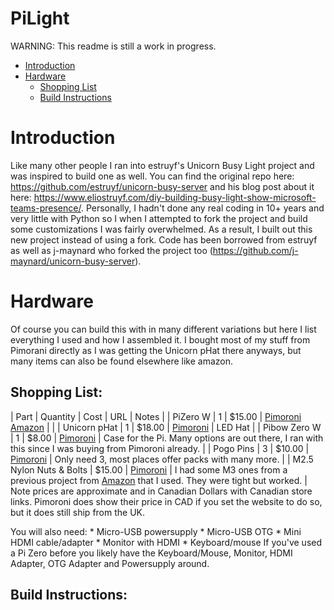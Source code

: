 # PiLight
WARNING: This readme is still a work in progress.

* [Introduction](#Introduction)
* [Hardware](#Hardware)
    * [Shopping List](#Shopping)
    * [Build Instructions](#Build)

# Introduction
Like many other people I ran into estruyf's Unicorn Busy Light project and was inspired to build one as well.  You can find the original repo here: https://github.com/estruyf/unicorn-busy-server and his blog post about it here: https://www.eliostruyf.com/diy-building-busy-light-show-microsoft-teams-presence/.  Personally, I hadn't done any real coding in 10+ years and very little with Python so I when I attempted to fork the project and build some customizations I was fairly overwhelmed.  As a result, I built out this new project instead of using a fork.  Code has been borrowed from estruyf as well as j-maynard who forked the project too (https://github.com/j-maynard/unicorn-busy-server).

# Hardware
Of course you can build this with in many different variations but here I list everything I used and how I assembled it.  I bought most of my stuff from Pimorani directly as I was getting the Unicorn pHat there anyways, but many items can also be found elsewhere like amazon.

## <a id="Shopping"></a>Shopping List:
| Part | Quantity | Cost | URL | Notes |
| PiZero W | 1 | $15.00 | [Pimoroni](https://shop.pimoroni.com/products/raspberry-pi-zero-w) [Amazon](https://www.amazon.ca/Raspberry-Pi-Zero-W/dp/B06XFZC3BX/ref=sr_1_5) |  |
| Unicorn pHat | 1 | $18.00 | [Pimoroni](https://shop.pimoroni.com/products/unicorn-phat) | LED Hat |
| Pibow Zero W | 1 | $8.00 | [Pimoroni](https://shop.pimoroni.com/products/pibow-zero-w) | Case for the Pi.  Many options are out there, I ran with this since I was buying from Pimoroni already. |
| Pogo Pins | 3 | $10.00 | [Pimoroni](https://shop.pimoroni.com/products/pogo-a-go-go-solderless-gpio-pogo-pins) | Only need 3, most places offer packs with many more. |
| M2.5 Nylon Nuts & Bolts | $15.00 | [Pimoroni](https://shop.pimoroni.com/products/pibow-extender-bolt-pack) | I had some M3 ones from a previous project from [Amazon](https://www.amazon.ca/Metric-Plastic-Machine-Assortment-M3X5mm/dp/B073F6Q66G/ref=sxts_sxwds-bia-wc-nc-drs1_0) that I used.  They were tight but worked. |
Note prices are approximate and in Canadian Dollars with Canadian store links.  Pimoroni does show their price in CAD if you set the website to do so, but it does still ship from the UK.

You will also need:
    * Micro-USB powersupply
    * Micro-USB OTG
    * Mini HDMI cable/adapter
    * Monitor with HDMI
    * Keyboard/mouse
If you've used a Pi Zero before you likely have the Keyboard/Mouse, Monitor, HDMI Adapter, OTG Adapter and Powersupply around.

## <a id="Build"></a>Build Instructions:
